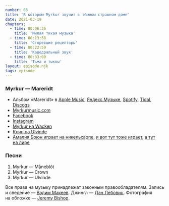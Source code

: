 ```yaml
---
number: 65
title: 'В котором Myrkur звучит в тёмном страшном доме'
date: 2021-03-19
chapters:
  - time: 00:06:36
    title: 'Милая тихая музыка'
  - time: 00:13:58
    title: 'Сгоревшие рецепторы'
  - time: 00:22:59
    title: 'Кафедральный звук'
  - time: 00:33:00
    title: 'Тьма и тыквы'
layout: episode.njk
tags: episode
---
```


### Myrkur — Mareridt

- Альбом «Mareridt» в
  [Apple Music](https://music.apple.com/album/1247992721),
  [Яндекс.Музыке](https://music.yandex.ru/album/N),
  [Spotify](https://open.spotify.com/track/N),
  [Tidal](https://tidal.com/browse/album/N),
  [Discogs](https://www.discogs.com/master/N)
- [Myrkurmusic.com](https://www.myrkurmusic.com/)
- [Facebook](https://www.facebook.com/myrkurmyrkur/)
- [Instagram](https://www.instagram.com/myrkurmyrkur/)
- [Myrkur на Wacken](https://youtu.be/8IF1CJNUxG4)
- [Клип на Ulvinde](https://youtu.be/M9cNZQIzShc)
- [Амалия Брюн играет на никельхарпе](https://youtu.be/siMVLaIu72c),
  [и вот тут тоже играет](https://youtu.be/TF7_6ls2RA0),
  [а тут на лире](https://youtu.be/BqmwWYPaXVE)

### Песни

1. Myrkur — Måneblôt
2. Myrkur — Crown
3. Myrkur — Ulvinde

Все права на музыку принадлежат законным правообладателям.
Запись и сведение — [Вадим Макеев](https://twitter.com/pepelsbey).
Джингл — [Дэн Лебовиц](https://www.youtube.com/channel/UC38A5qHrlc_Zgua7vL4b96w).
Фотография на обложке — [Jeremy Bishop](https://unsplash.com/photos/rqWoB4LFgmc).
